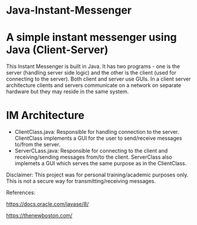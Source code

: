 # Java-Instant-Messenger
# A simple instant messenger using Java (Client-Server)
This Instant Messenger is built in Java. It has two programs - one is the server (handling server side logic) and the other is the client (used for connecting to the server). 
Both client and server use GUIs. 
In a client server architecture clients and servers communicate on a network on separate hardware but they may reside in the same system.

# IM Architecture
- ClientClass.java: Responsible for handling connection to the server. ClientClass implements a GUI for the user to send/receive messages to/from the server. 
- ServerCLass.java: Responsible for connecting to the client and receiving/sending messages from/to the client. ServerClass also implemets a GUI which serves the same purpose as in the ClientClass.

Disclaimer: This project was for personal training/academic purposes only. This is not a secure way for transmitting/receiving messages. 

References:

https://docs.oracle.com/javase/8/

https://thenewboston.com/



